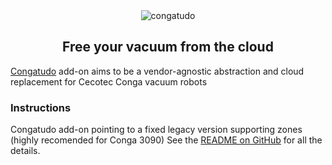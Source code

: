 <div align="center">
    <img src="https://github.com/congatudo/congatudo-add-on/blob/main/images/logo.png?raw=true" alt="congatudo">
    <p align="center"><h2>Free your vacuum from the cloud</h2></p>
</div>

[Congatudo](https://github.com/congatudo/Congatudo) add-on aims to be a vendor-agnostic abstraction and cloud replacement for Cecotec Conga vacuum robots

### Instructions
Congatudo add-on pointing to a fixed legacy version supporting zones (highly recomended for Conga 3090)
See the [README on GitHub](https://github.com/congatudo/congatudo-add-on) for all the details.
